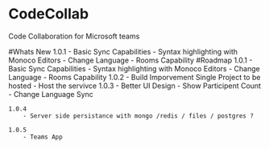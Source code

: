 # CodeCollab
Code Collaboration for Microsoft teams


#Whats New 1.0.1
    - Basic Sync Capabilities
    - Syntax highlighting with Monoco Editors
    - Change Language
    - Rooms Capability
#Roadmap 
    1.0.1 
        - Basic Sync Capabilities
        - Syntax highlighting with Monoco Editors
        - Change Language
        - Rooms Capability
    1.0.2 
        - Build Imporvement Single Project to be hosted
        - Host the servivce 
    1.0.3
        - Better UI Design 
        - Show Participent Count 
        - Change Language Sync 

    1.0.4 
        - Server side persistance with mongo /redis / files / postgres ?

    1.0.5 
        - Teams App

